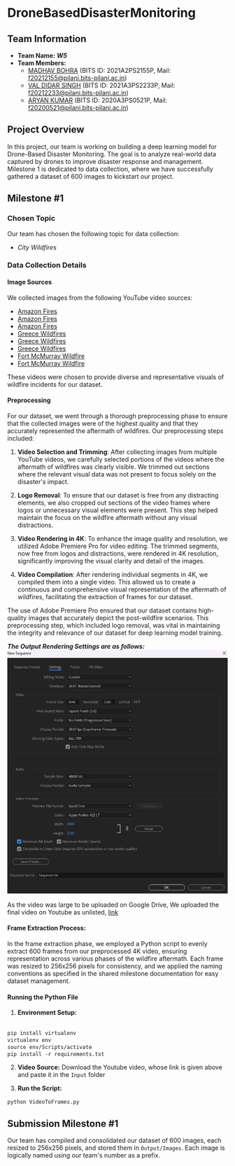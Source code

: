 # DroneBasedDisasterMonitoring

## Team Information
- **Team Name:** ***W5***
- **Team Members:** 
    - [MADHAV BOHRA](https://github.com/MadhavBohra) (BITS ID: 2021A2PS2155P, Mail: [f20212155@pilani.bits-pilani.ac.in](mailto:f20212155@pilani.bits-pilani.ac.in))
    - [VAL DIDAR SINGH](https://github.com/valdidar) (BITS ID: 2021A3PS2233P, Mail: [f20212233@pilani.bits-pilani.ac.in](mailto:f20212233@pilani.bits-pilani.ac.in))
    - [ARYAN KUMAR](https://github.com/Aryan-Kumar-25) (BITS ID: 2020A3PS0521P, Mail: [f20200521@pilani.bits-pilani.ac.in](mailto:f20200521@pilani.bits-pilani.ac.in))

## Project Overview
In this project, our team is working on building a deep learning model for Drone-Based Disaster Monitoring. The goal is to analyze real-world data captured by drones to improve disaster response and management. Milestone 1 is dedicated to data collection, where we have successfully gathered a dataset of 600 images to kickstart our project.


## Milestone #1
### Chosen Topic
Our team has chosen the following topic for data collection:
- *City Wildfires*

### Data Collection Details

#### Image Sources

We collected images from the following YouTube video sources:

* [Amazon Fires](https://youtu.be/5giZRtzMyaM?feature=shared)
* [Amazon Fires](https://youtu.be/HJ_8TH9qNpQ?feature=shared)
* [Amazon Fires](https://youtu.be/U-GcemDomYQ?feature=shared)
* [Greece Wildfires](https://youtu.be/BbREg6ojGm8?feature=shared)
* [Greece Wildfires](https://youtu.be/Otsjgn-NSzo?feature=shared)
* [Greece Wildfires](https://youtu.be/ISUGTjJidPQ?feature=shared)
* [Fort McMurray Wildfire](https://youtu.be/dVNmFyuMkQE?feature=shared)
* [Fort McMurray Wildfire](https://youtu.be/oxTxy0Okdfs?feature=shared)


These videos were chosen to provide diverse and representative visuals of wildfire incidents for our dataset.



#### Preprocessing

For our dataset, we went through a thorough preprocessing phase to ensure that the collected images were of the highest quality and that they accurately represented the aftermath of wildfires. Our preprocessing steps included:

1. **Video Selection and Trimming**: After collecting images from multiple YouTube videos, we carefully selected portions of the videos where the aftermath of wildfires was clearly visible. We trimmed out sections where the relevant visual data was not present to focus solely on the disaster's impact.

2. **Logo Removal**: To ensure that our dataset is free from any distracting elements, we also cropped out sections of the video frames where logos or unnecessary visual elements were present. This step helped maintain the focus on the wildfire aftermath without any visual distractions.

3. **Video Rendering in 4K**: To enhance the image quality and resolution, we utilized Adobe Premiere Pro for video editing. The trimmed segments, now free from logos and distractions, were rendered in 4K resolution, significantly improving the visual clarity and detail of the images.

4. **Video Compilation**: After rendering individual segments in 4K, we compiled them into a single video. This allowed us to create a continuous and comprehensive visual representation of the aftermath of wildfires, facilitating the extraction of frames for our dataset.

The use of Adobe Premiere Pro ensured that our dataset contains high-quality images that accurately depict the post-wildfire scenarios. This preprocessing step, which included logo removal, was vital in maintaining the integrity and relevance of our dataset for deep learning model training.

***The Output Rendering Settings are as follows:***
![Output Settings](https://github.com/MadhavBohra/DroneBasedDisasterMonitoring/blob/master/static/Screenshot%202023-10-07%20190409.png)

As the video was large to be uploaded on Google Drive, We uploaded the final video on Youtube as unlisted, [link](https://youtu.be/hCNhARWnXKY)


#### Frame Extraction Process:

In the frame extraction phase, we employed a Python script to evenly extract 600 frames from our preprocessed 4K video, ensuring representation across various phases of the wildfire aftermath. Each frame was resized to 256x256 pixels for consistency, and we applied the naming conventions as specified in the shared milestone documentation for easy dataset management.

#### Running the Python File

1. **Environment Setup:**

```shell

pip install virtualenv
virtualenv env
source env/Scripts/activate
pip install -r requirements.txt
```

2. **Video Source:** Download the Youtube video, whose link is given above and paste it in the `Input` folder

3. **Run the Script:**

```shell
python VideoToFrames.py
```

## Submission Milestone #1
Our team has compiled and consolidated our dataset of 600 images, each resized to 256x256 pixels, and stored them in `Output/Images`. Each image is logically named using our team's number as a prefix.
